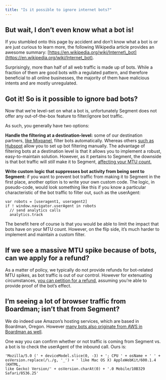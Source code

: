 ```yaml
---
title: "Is it possible to ignore internet bots?"
---
```


## **But wait, I don’t even know what a bot is!**

If you stumbled onto this page by accident and don’t know what a bot is or are just curious to learn more, the following Wikipedia article provides an awesome summary: [https://en.wikipedia.org/wiki/Internet\_bot](https://en.wikipedia.org/wiki/Internet_bot).

Surprisingly, more than half of all web traffic is made up of bots. While a fraction of them are good bots with a regulated pattern, and therefore beneficial to all online businesses, the majority of them have malicious intents and are mostly unregulated.

## **Got it! So is it possible to ignore bad bots?**

Now that we’re level-set on what a bot is, unfortunately Segment does not offer any out-of-the-box feature to filter/ignore bot traffic.

As such, you generally have two options:

**Handle the filtering at a destination-level:** some of our destination partners, [like Mixpanel](https://help.mixpanel.com/hc/en-us/articles/115004567946-Exclude-Bot-Activity-Web-JavaScript-), filter bots automatically. Whereas others [such as Hubspot](https://knowledge.hubspot.com/getting-started-with-hubspot-v2/how-to-filter-out-traffic-from-your-website-analytics) allow you to set up bot filtering manually. The advantage of filtering bots at a destination level is that it allows you to implement a robust, easy-to-maintain solution. However, as it pertains to Segment, the downside is that bot traffic will _still_ make it to Segment, [affecting your MTU count.](https://segment.com/docs/guides/usage-and-billing/how-are-mtus-calculated-by-segment/)

**Write custom logic that suppresses bot activity from being sent to Segment:** if you want to prevent bot traffic from making it to Segment in the first place, another option is to write your own custom code. The logic, in pseudo-code, would look something like this if you know a particular characteristic of the bot traffic to filter out, such as the userAgent:

```
var robots = [useragent1, useragent2]
if ! window.navigator.userAgent in robots
  // send analytics calls
  analytics.track
```

The benefit here of course is that you would be able to limit the impact that bots have on your MTU count. However, on the flip side, it’s much harder to implement and maintain a custom filter.

## **If we see a massive MTU spike because of bots, can we apply for a refund?**

As a matter of policy, we typically do not provide refunds for bot-related MTU spikes, as bot traffic is out of our control. However for extenuating circumstances, [you can petition for a refund](https://segment.com/contact/billing), assuming you’re able to provide proof of the bot’s effect.

## **I’m seeing a lot of browser traffic from Boardman; isn’t that from Segment?**

We do indeed use Amazon’s hosting services, which are based in Boardman, Oregon. However [many bots also originate from AWS in Boardman as well](https://productforums.google.com/forum/#!topic/webmasters/Ow5baxkjiPI).

One way you can confirm whether or not traffic is coming from Segment vs. a bot is to check the userAgent of the inbound call. Ours is:

```
'Mozilla/5.0 (' + deviceModel.slice(0, -3) + '; CPU ' + osName + ' ' + 
osVersion.replace(/\./g, '_') + ' like Mac OS X) AppleWebKit/600.1.4 (KHTML, 
like Gecko) Version/' + osVersion.charAt(0) + '.0 Mobile/10B329 Safari/8536.25'
```
